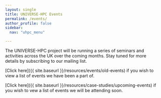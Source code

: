 ```yaml
---
layout: single  
title: UNIVERSE-HPC Events
permalink: /events/
author_profile: false
sidebar:
  nav: "uhpc_menu"

---
```


The UNIVERSE-HPC project will be running a series of seminars and activities across the UK over the coming months. Stay tuned for more details by subscribing to our mailing list.

[Click here]({{ site.baseurl }}/resources/events/old-events) if you wish to view a list of events we have been a part of.

[Click here]({{ site.baseurl }}/resources/case-studies/upcoming-events) if you wish to vew a list of events we will be attending soon.
